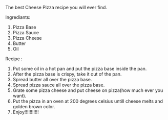 The best Cheese Pizza recipe you will ever find.

Ingrediants:
1. Pizza Base
2. Pizza Sauce
3. Pizza Cheese
4. Butter
5. Oil

Recipe :
1. Put some oil in a hot pan and put the pizza base inside the pan.
2. After the pizza base is crispy, take it out of the pan.
3. Spread butter all over the pizza base.
4. Spread pizza sauce all over the pizza base.
5. Grate some pizza cheese and put cheese on pizza(how much ever you want).
6. Put the pizza in an oven at 200 degrees celsius untill cheese melts and golden brown color.
7. Enjoy!!!!!!!!!!!

